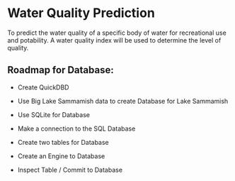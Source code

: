 # Water Quality Prediction 

To predict the water quality of a specific body of water for recreational use and potability. A water quality index will be used to determine the level of quality.


## Roadmap for Database:

- Create QuickDBD 

- Use Big Lake Sammamish data to create Database for Lake Sammamish

- Use SQLite for Database 

- Make a connection to the SQL Database

- Create two tables for Database 

- Create an Engine to Database 

- Inspect Table / Commit to Database 

